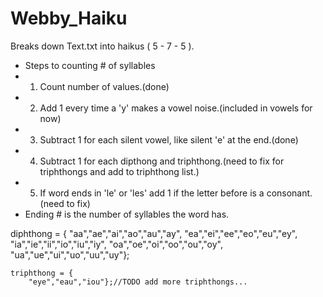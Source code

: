 # Webby_Haiku
Breaks down Text.txt into haikus ( 5 - 7 - 5 ).

 * Steps to counting # of syllables
 * 1. Count number of values.(done)
 * 2. Add 1 every time a 'y' makes a vowel noise.(included in vowels for now)
 * 3. Subtract 1 for each silent vowel, like silent 'e' at the end.(done)
 * 4. Subtract 1 for each dipthong and triphthong.(need to fix for triphthongs and add to triphthong list.)
 * 5. If word ends in 'le' or 'les' add 1 if the letter before is a consonant.(need to fix)
 * Ending # is the number of syllables the word has.
 

 
 diphthong = {
		"aa","ae","ai","ao","au","ay",
		"ea","ei","ee","eo","eu","ey",
		"ia","ie","ii","io","iu","iy",
		"oa","oe","oi","oo","ou","oy",
		"ua","ue","ui","uo","uu","uy"};
		
	triphthong = {
		"eye","eau","iou"};//TODO add more triphthongs...
 
